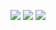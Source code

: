 ![](https://github-readme-stats.vercel.app/api?username=mateus-x02&show_icons=true&theme=midnight-purple)
![](https://github-readme-stats.vercel.app/api/top-langs/?username=mateus-x02&layout=compact&show_icons=true&theme=midnight-purple)
![](https://mateus-x02.github.io/)
